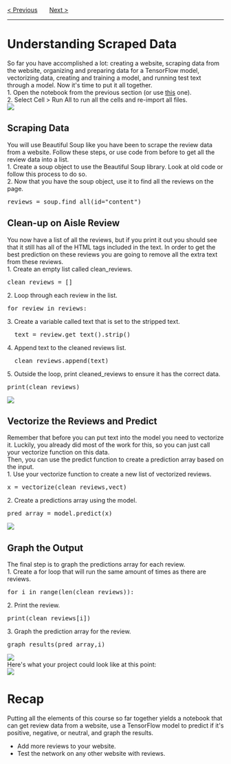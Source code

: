 <a href="/v4/Sentiment-Analysis/Use-the-Model-in-Text.md">&lt; Previous</a>
&nbsp;&nbsp;&nbsp;&nbsp;&nbsp;
<a href="/v4/Sentiment-Analysis/Final-Touches.md">Next &gt;</a>
<hr>
<h1>Understanding Scraped Data</h1>
So far you have accomplished a lot: creating a website, scraping data from the website, organizing and preparing data for a TensorFlow model, vectorizing data, creating and training a model, and running test text through a model. Now it's time to put it all together. 
<br>
1. Open the notebook from the previous section (or use <a href="https://drive.google.com/uc?id=19bFYeifrVIqjx70tf3TclbsbrWpLNu0M&export=download">this</a> one).
<br>
2. Select Cell &gt; Run All to run all the cells and re-import all files.
<br>
<img src="https://i.imgur.com/HBWPPsf.png">
<h2>Scraping Data</h2>
You will use Beautiful Soup like you have been to scrape the review data from a website. Follow these steps, or use code from before to get all the review data into a list.
<br>
1. Create a soup object to use the Beautiful Soup library. Look at old code or follow this process to do so.
<br>
2. Now that you have the soup object, use it to find all the reviews on the page.
<pre>reviews = soup.find_all(id="content")</pre>
<h2>Clean-up on Aisle Review</h2>
You now have a list of all the reviews, but if you print it out you should see that it still has all of the HTML tags included in the text. In order to get the best prediction on these reviews you are going to remove all the extra text from these reviews.
<br>
1. Create an empty list called clean_reviews.
<pre>clean_reviews = []</pre>
2. Loop through each review in the list.
<pre>for review in reviews:</pre>
3. Create a variable called text that is set to the stripped text.
<pre>  text = review.get_text().strip()</pre>
4. Append text to the cleaned reviews list.
<pre>  clean_reviews.append(text)</pre>
5. Outside the loop, print cleaned_reviews to ensure it has the correct data.
<pre>print(clean_reviews)</pre>
<img src="https://i.imgur.com/tm81xFb.jpg">
<h2>Vectorize the Reviews and Predict</h2>
Remember that before you can put text into the model you need to vectorize it. Luckily, you already did most of the work for this, so you can just call your vectorize function on this data.
<br>
Then, you can use the predict function to create a prediction array based on the input. 
<br>
1. Use your vectorize function to create a new list of vectorized reviews.
<pre>x = vectorize(clean_reviews,vect)</pre>
2. Create a predictions array using the model.
<pre>pred_array = model.predict(x)</pre>
<img src="https://i.imgur.com/2TPP2rS.png">
<h2>Graph the Output</h2>
The final step is to graph the predictions array for each review.
<br>
1. Create a for loop that will run the same amount of times as there are reviews.
<pre>for i in range(len(clean_reviews)):</pre>
2. Print the review.
<pre>print(clean_reviews[i])</pre>
3. Graph the prediction array for the review.
<pre>graph_results(pred_array,i)</pre>
<img src="https://i.imgur.com/QVQnBPn.jpg">
<br>
Here's what your project could look like at this point:
<br>
<img src="https://i.imgur.com/KT8ArfX.png">
<h1>Recap</h1>
Putting all the elements of this course so far together yields a notebook that can get review data from a website, use a TensorFlow model to predict if it's positive, negative, or neutral, and graph the results. 
<ul>
  <li>Add more reviews to your website.</li>
  <li>Test the network on any other website with reviews.</li>
</ul>

